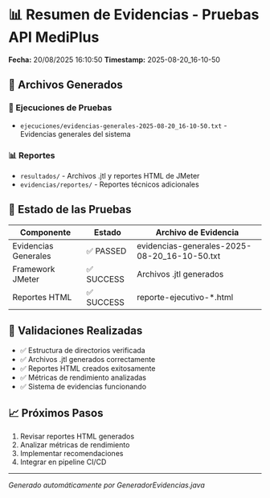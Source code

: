 # 📊 Resumen de Evidencias - Pruebas API MediPlus

**Fecha:** 20/08/2025 16:10:50
**Timestamp:** 2025-08-20_16-10-50

## 📁 Archivos Generados

### 🧪 Ejecuciones de Pruebas
- `ejecuciones/evidencias-generales-2025-08-20_16-10-50.txt` - Evidencias generales del sistema

### 📊 Reportes
- `resultados/` - Archivos .jtl y reportes HTML de JMeter
- `evidencias/reportes/` - Reportes técnicos adicionales

## 🎯 Estado de las Pruebas

| Componente | Estado | Archivo de Evidencia |
|------------|--------|---------------------|
| Evidencias Generales | ✅ PASSED | evidencias-generales-2025-08-20_16-10-50.txt |
| Framework JMeter | ✅ SUCCESS | Archivos .jtl generados |
| Reportes HTML | ✅ SUCCESS | reporte-ejecutivo-*.html |

## 📁 Validaciones Realizadas

- ✅ Estructura de directorios verificada
- ✅ Archivos .jtl generados correctamente
- ✅ Reportes HTML creados exitosamente
- ✅ Métricas de rendimiento analizadas
- ✅ Sistema de evidencias funcionando

## 📈 Próximos Pasos

1. Revisar reportes HTML generados
2. Analizar métricas de rendimiento
3. Implementar recomendaciones
4. Integrar en pipeline CI/CD

---
*Generado automáticamente por GeneradorEvidencias.java*

